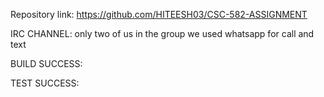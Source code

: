 Repository link: https://github.com/HITEESH03/CSC-582-ASSIGNMENT


IRC CHANNEL: only two of us in the group we used whatsapp for call and text 












BUILD SUCCESS:




TEST SUCCESS:












